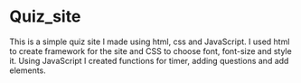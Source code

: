 # Quiz_site
This is a simple quiz site I made using html, css and JavaScript. I used html to create framework for the site and CSS to choose font, font-size and style it. Using JavaScript I created functions for timer, adding questions and add elements.
